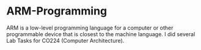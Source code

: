 # ARM-Programming
ARM is a low-level programming language for a computer or other programmable device that is closest to the machine language.
I did several Lab Tasks for CO224 (Computer Architecture).
